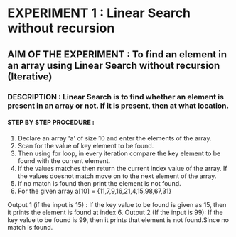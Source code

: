 # EXPERIMENT 1 : Linear Search without recursion
## AIM OF THE EXPERIMENT : To find an element in an array using Linear Search without recursion (Iterative)
### DESCRIPTION : Linear Search is to find whether an element is present in an array or not. If it is present, then at what location.
#### STEP BY STEP PROCEDURE :
1. Declare an array 'a' of size 10 and enter the elements of the array.
2. Scan for the value of key element to be found.
3. Then using for loop, in every iteration compare the key element to be found with the current element.
4. If the values matches then return the current index value of the array. If the values doesnot match move on to the next element of the array.
5. If no match is found then print the element is not found.
6. For the given array a[10] = {11,7,9,16,21,4,15,98,67,31}



Output 1 (if the input is 15) :
If the key value to be found is given as 15, then it prints the element is found at index 6.
Output 2 (If the input is 99):
If the key value to be found is 99, then it prints that element is not found.Since no match is found.
